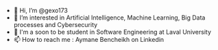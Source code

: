 - 👋 Hi, I’m @gexo173
- 👀 I’m interested in Artificial Intelligence, Machine Learning, Big Data processes and Cybersecurity
- 🌱 I'm a soon to be student in Software Engineering at Laval University
- 📫 How to reach me : Aymane Bencheikh on Linkedin

<!---
gexo173/gexo173 is a ✨ special ✨ repository because its `README.md` (this file) appears on your GitHub profile.
You can click the Preview link to take a look at your changes.
--->
